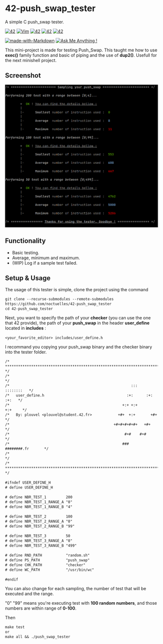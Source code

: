 # 42-push_swap_tester
A simple C push_swap tester.

[![42](https://img.shields.io/badge/42-personnal-green.svg)](https://shields.io/)
[![Vim](https://img.shields.io/badge/--019733?logo=vim)](https://www.vim.org/)
[![42](https://img.shields.io/badge/Made%20in%20-C-blue.svg)](https://shields.io/)
[![42](https://img.shields.io/badge/Made%20with%20-Bash-yellow.svg)](https://shields.io/)
[![42](https://img.shields.io/badge/Made%20with%20-GNU%20Make-red.svg)](https://shields.io/)

[![made-with-Markdown](https://img.shields.io/badge/Made%20with-Markdown-1f425f.svg)](http://commonmark.org)
[![Ask Me Anything !](https://img.shields.io/badge/Ask%20me-anything-1abc9c.svg)](https://GitHub.com/Naereen/ama)

This mini-project is made for testing Push_Swap. This taught me how to use **exec()** family function and basic of piping and the use of **dup2()**. Usefull for the next minishell project.

## Screenshot

![tester](assets/tester.png)

## Functionality

* Basic testing.
* Average, minimum and maximum.
* (WIP) Log if a sample test failed.

## Setup & Usage

The usage of this tester is simple, clone the project using the command

```
git clone --recurse-submodules --remote-submodules https://github.com/noctuelles/42-push_swap_tester
cd 42-push_swap_tester
```

Next, you want to specify the path of your **checker** (you can use the one that 42 provide), the path of your **push_swap** in the header **user_define** located in **includes** :

```<your_favorite_editor> includes/user_define.h```

I recommand you copying your push_swap binary and the checker binary into the tester folder.

```
/* ************************************************************************** */
/*                                                                            */
/*                                                        :::      ::::::::   */
/*   user_define.h                                      :+:      :+:    :+:   */
/*                                                    +:+ +:+         +:+     */
/*   By: plouvel <plouvel@student.42.fr>            +#+  +:+       +#+        */
/*                                                +#+#+#+#+#+   +#+           */
/*                                                     #+#    #+#             */
/*                                                    ###   ########.fr       */
/*                                                                            */
/* ************************************************************************** */

#ifndef USER_DEFINE_H
# define USER_DEFINE_H

# define NBR_TEST_1         200
# define NBR_TEST_1_RANGE_A "0"
# define NBR_TEST_1_RANGE_B "4"

# define NBR_TEST_2         100
# define NBR_TEST_2_RANGE_A "0"
# define NBR_TEST_2_RANGE_B "99"

# define NBR_TEST_3         50
# define NBR_TEST_3_RANGE_A "0"
# define NBR_TEST_3_RANGE_B "499"

# define RND_PATH           "random.sh"
# define PS_PATH            "push_swap"
# define CHK_PATH           "checker"
# define WC_PATH            "/usr/bin/wc"

#endif
```

You can also change for each sampling, the number of test that will be executed and the range. 

"0" "99" means you're executing test with **100 random numbers**, and those numbers are within range of **0-100**.

Then

```
make test
or
make all && ./push_swap_tester
```
